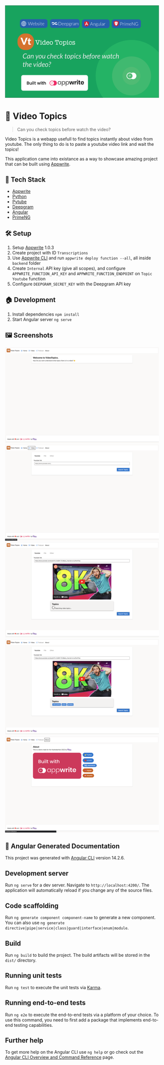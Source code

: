 ![Video Topics](cover.png)

# 💬 Video Topics

> Can you check topics before watch the video?

Video Topics is a webapp usefull to find topics instantly about video from youtube.
The only thing to do is to paste a youtube video link and wait the topics!

This application came into existance as a way to showcase amazing project that can be built using [Appwrite](https://appwrite.io/).


## 🧰 Tech Stack

- [Appwrite](https://appwrite.io/)
- [Python](https://www.python.org/)
- [Pytube](https://pytube.io/en/latest/)
- [Deepgram](https://deepgram.com/)
- [Angular](https://angular.io/)
- [PrimeNG](https://www.primefaces.org/primeng/)

## 🛠️ Setup

1. Setup [Appwrite](https://appwrite.io/) 1.0.3
2. Create project with ID `Transcriptions`
3. Use [Appwrite CLI](https://appwrite.io/docs/command-line) and run `appwrite deploy function --all`, all inside `backend` folder
4. Create `Internal` API key (give all scopes), and configure `APPWRITE_FUNCTION_API_KEY` and `APPWRITE_FUNCTION_ENDPOINT` on `Topic Youtube` function
5. Configure `DEEPGRAM_SECRET_KEY` with the Deepgram API key

## 🏠 Development

1. Install dependencies `npm install`
2. Start Angular server `ng serve`

## 🖼️ Screenshots

![Screenshot](screenshots/ss1.png)
![Screenshot](screenshots/ss2.png)
![Screenshot](screenshots/ss3.png)
![Screenshot](screenshots/ss4.png)
![Screenshot](screenshots/ss5.png)

## 🤖 Angular Generated Documentation

This project was generated with [Angular CLI](https://github.com/angular/angular-cli) version 14.2.6.

## Development server

Run `ng serve` for a dev server. Navigate to `http://localhost:4200/`. The application will automatically reload if you change any of the source files.

## Code scaffolding

Run `ng generate component component-name` to generate a new component. You can also use `ng generate directive|pipe|service|class|guard|interface|enum|module`.

## Build

Run `ng build` to build the project. The build artifacts will be stored in the `dist/` directory.

## Running unit tests

Run `ng test` to execute the unit tests via [Karma](https://karma-runner.github.io).

## Running end-to-end tests

Run `ng e2e` to execute the end-to-end tests via a platform of your choice. To use this command, you need to first add a package that implements end-to-end testing capabilities.

## Further help

To get more help on the Angular CLI use `ng help` or go check out the [Angular CLI Overview and Command Reference](https://angular.io/cli) page.
